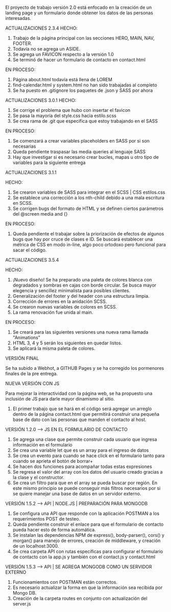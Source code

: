El proyecto de trabajo versión 2.0 está enfocado en la creación de un landing page y un formulario donde obtener los datos de las personas interesadas. 

ACTUALIZACIONES 2.3.4
HECHO: 
1) Trabajo de la página principal con las secciones HERO, MAIN, NAV, FOOTER.
2) Todavía no se agrega un ASIDE.
3) Se agrega un FAVICON respecto a la versión 1.0
4) Se terminó de hacer un formulario de contacto en contact.html

EN PROCESO: 
1) Página about.html todavía está llena de LOREM
2) find-calendar.html y system.html no han sido trabajadas al completo
3) Se ha puesto en .gitignore los paquetes de .json y SASS por ahora

ACTUALIZACIONES 3.0.1
HECHO:
1) Se corrige el problema que hubo con insertar el favicon
2) Se pasa la mayoría del style.css hacia estilo.scss
3) Se crea rama de .git que especifica que estoy trabajando en el SASS

EN PROCESO:
1) Se comenzará a crear variables placeholders en SASS por si son necesarias
2) Queda pendiente traspasar las media queries al lenguaje SASS
3) Hay que investigar si es necesario crear bucles, mapas u otro tipo de variables para la siguiente entrega

ACTUALIZACIONES 3.1.1

HECHO:
1) Se crearon variables de SASS para integrar en el SCSS | CSS estilos.css
2) Se establece una corrección a los nth-child debido a una mala escritura en SCSS.
3) Se corrigen bugs del formato de HTML y se definen ciertos parámetros del @screen media and {}

EN PROCESO: 
1) Queda pendiente el trabajar sobre la priorización de efectos de algunos bugs que hay por cruce de clases e ID. Se buscará establecer una métrica de CSS en modo in-line, algo poco ortodoxo pero funcional para sacar el código. 

ACTUALIZACIONES 3.5.4

HECHO: 
1) ¡Nuevo diseño! Se ha preparado una paleta de colores blanca con degradados y sombras en cajas con borde circular. Se busca mayor elegencia y sencillez minimalista para posibles clientes.
2) Generalización del footer y del header con una estructura limpia. 
3) Corrección de errores en la anidación SCSS. 
4) Se crearon nuevas variables de colores en SCSS. 
5) La rama renovación fue unida al main.

EN PROCESO: 
1) Se creará para las siguientes versiones una nueva rama llamada "Animations"
2) HTML 3, 4 y 5 serán los siguientes en quedar listos.
3) Se aplicará la misma paleta de colores. 

VERSIÓN FINAL

Se ha subido a Webhot, a GITHUB Pages y se ha corregido los pormenores finales de la pre entrega. 

NUEVA VERSIÓN CON JS 

Para mejorar la interactividad con la página web, se ha propuesto una inclusión de JS para darle mayor dinamismo al sitio. 

1) El primer trabajo que se hará en el código será agregar un arreglo dentro de la página contact.html que permitirá construir una pequeña base de dato con las personas que manden el contacto al host. 

VERSIÓN 1.2.0 --> JS EN EL FORMULARIO DE CONTACTO

1) Se agrega una clase que permite construir cada usuario que ingresa información en el formulario
2) Se crea una variable let que es un array para el ingreso de datos
3) Se crea un evento para cuando se hace click en el formulario tanto para cuando se aprieta el botón de borrar+
4) Se hacen dos funciones para acompañar todas estas expresiones
5) Se regresa el valor del array con los datos del usuario creado gracias a la clase y el constructor.
6) Se crea un filtro para que en el array se pueda buscar por región. En este mismo principio se puede conseguir más filtros necesarios por si se quiere manejar una base de datos en un servidor externo.

VERSIÓN 1.5.2   --> API | NODE.JS | PREPARACIÓN PARA MONGODB 

1) Se configura una API que responde con la aplicación POSTMAN a los requerimientos POST de testeo.
2) Queda pendiente construir el enlace para que el formulario de contacto pueda hacer esto de forma automática. 
3) Se instalan las dependencias NPM de express(), body-parser(), cors() y morgan() para manejo de errores, 
creación de middleware, y creación de un localhost:3000. 
4) Se crea carpeta API con rutas específicas para configurar el formulario de contacto con la app.js y también con el contact.js y contact.html

VERSIÓN 1.5.3 --> API | SE AGREGA MONGODB COMO UN SERVIDOR EXTERNO 

1) Funcionamientos con POSTMAN están correctos. 
2) Es necesario actualizar la forma en que la información sea recibida por Mongo DB. 
3) Creación de la carpeta routes en conjunto con actualización del server.js

